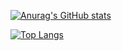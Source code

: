 [![Anurag's GitHub stats](https://github-readme-stats.vercel.app/api?username=FeeeLyX&count_private=true)](https://github.com/anuraghazra/github-readme-stats)

[![Top Langs](https://github-readme-stats.vercel.app/api/top-langs/?username=FeeeLyX&langs_count=10&exclude_repo=SoMRS_lab1,SoMRS_lab2)](https://github.com/anuraghazra/github-readme-stats)

<!--
**FeeeLyX/FeeeLyX** is a ✨ _special_ ✨ repository because its `README.md` (this file) appears on your GitHub profile.

Here are some ideas to get you started:

- 🔭 I’m currently working on ...
- 🌱 I’m currently learning ...
- 👯 I’m looking to collaborate on ...
- 🤔 I’m looking for help with ...
- 💬 Ask me about ...
- 📫 How to reach me: ...
- 😄 Pronouns: ...
- ⚡ Fun fact: ...
-->
